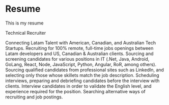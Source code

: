 # Resume
This is my resume

Technical Recruiter

Connecting Latam Talent with American, Canadian, and Australian Tech Startups.
Recruiting for 100% remote, full-time jobs openings between Latam developers and US, Canadian & Australian clients.
Sourcing and screening candidates for various positions in IT (.Net, Java, Android, GoLang, React, Node, JavaScript, Python, Angular, RoR, among others).
Sourcing qualified candidates from professional sites such as LinkedIn, and selecting only those whose skillets match the job description.
Scheduling interviews, preparing and debriefing candidates before the interview with clients.
Interview candidates in order to validate the English level, and experience required for the position.
Searching alternative ways of recruiting and job postings.
